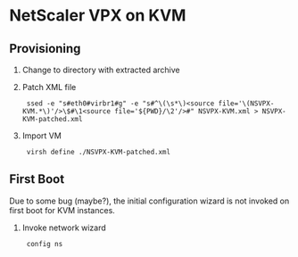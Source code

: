 # NetScaler VPX on KVM

## Provisioning

1. Change to directory with extracted archive

2. Patch XML file

		ssed -e "s#eth0#virbr1#g" -e "s#^\(\s*\)<source file='\(NSVPX-KVM.*\)'/>\$#\1<source file='${PWD}/\2'/>#" NSVPX-KVM.xml > NSVPX-KVM-patched.xml

3. Import VM

		virsh define ./NSVPX-KVM-patched.xml

## First Boot

Due to some bug (maybe?), the initial configuration wizard is not invoked on first boot for KVM instances.

1. Invoke network wizard

		config ns
